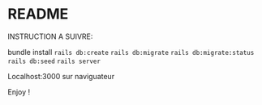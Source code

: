 # README

INSTRUCTION A SUIVRE: 

bundle install
`rails db:create`
`rails db:migrate`
`rails db:migrate:status`
`rails db:seed`
`rails server`

Localhost:3000 sur naviguateur 

Enjoy !
